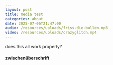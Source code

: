```yaml
---
layout: post
title: media test
categories: about
date: 2025-07-06T21:47:00
audio: /resources/uploads/friss-die-bullen.mp3
video: /resources/uploads/crazyglitch.mp4
---
```

does this all work properly?

#### zwischenüberschrift
